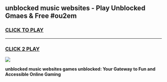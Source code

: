 
## unblocked music websites - Play Unblocked Gmaes & Free #ou2em
<h3>
<a href="https://news.freeplayer.one?title=unblocked_music_websites&ref=03M">CLICK TO PLAY</a></h3>
<hr>

<h3>
<a href="https://news.freeplayer.one?title=unblocked_music_websites&ref=03M">CLICK 2 PLAY</a>
  
</h3>

<a href="https://news.freeplayer.one?title=unblocked_music_websites&ref=03M"><img src="https://clearcache.store/games.png"></a>


**unblocked music websites games unblocked: Your Gateway to Fun and Accessible Online Gaming**
